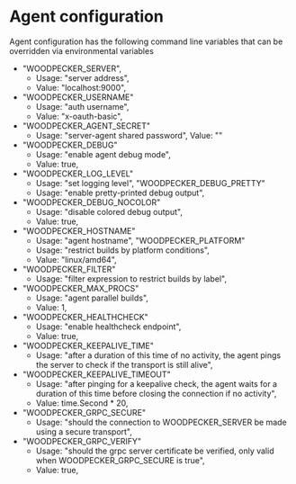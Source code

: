 # Agent configuration

Agent configuration has the following command line variables that can be overridden via environmental variables

- "WOODPECKER_SERVER",
  - Usage:   "server address",
  - Value:   "localhost:9000",
- "WOODPECKER_USERNAME"
  - Usage:   "auth username",
  - Value:   "x-oauth-basic",
- "WOODPECKER_AGENT_SECRET"
  - Usage:   "server-agent shared password",        Value:   ""
- "WOODPECKER_DEBUG"
  - Usage:   "enable agent debug mode",
  - Value:   true,
- "WOODPECKER_LOG_LEVEL"
  - Usage:   "set logging level",
        "WOODPECKER_DEBUG_PRETTY"
  - Usage:   "enable pretty-printed debug output",
- "WOODPECKER_DEBUG_NOCOLOR"
  - Usage:   "disable colored debug output",
  - Value:   true,
- "WOODPECKER_HOSTNAME"
  - Usage:   "agent hostname",
        "WOODPECKER_PLATFORM"
  - Usage:   "restrict builds by platform conditions",
  - Value:   "linux/amd64",
- "WOODPECKER_FILTER"
  - Usage:   "filter expression to restrict builds by label",
- "WOODPECKER_MAX_PROCS"
  - Usage:   "agent parallel builds",
  - Value:   1,
- "WOODPECKER_HEALTHCHECK"
  - Usage:   "enable healthcheck endpoint",
  - Value:   true,
- "WOODPECKER_KEEPALIVE_TIME"
  - Usage:   "after a duration of this time of no activity, the agent pings the server to check if the transport is still alive",
- "WOODPECKER_KEEPALIVE_TIMEOUT"
  - Usage:   "after pinging for a keepalive check, the agent waits for a duration of this time before closing the connection if no activity",
  - Value:   time.Second * 20,
- "WOODPECKER_GRPC_SECURE"
  - Usage:   "should the connection to WOODPECKER_SERVER be made using a secure transport", 	
- "WOODPECKER_GRPC_VERIFY"
  - Usage:   "should the grpc server certificate be verified, only valid when WOODPECKER_GRPC_SECURE is true",
  - Value:   true,
